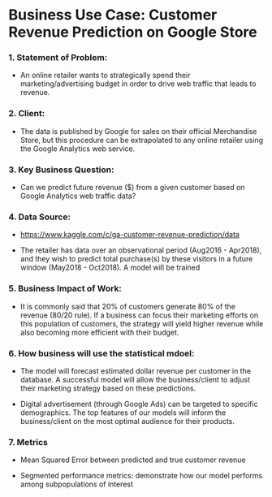 # Business Use Case: Customer Revenue Prediction on Google Store

### 1. Statement of Problem:

- An online retailer wants to strategically spend their marketing/advertising budget in order to drive web traffic that leads to revenue. 

### 2. Client: 

- The data is published by Google for sales on their official Merchandise Store, but this procedure can be extrapolated to any online retailer using the Google Analytics web service.

### 3. Key Business Question:

- Can we predict future revenue ($) from a given customer based on Google Analytics web traffic data? 

### 4. Data Source:

- https://www.kaggle.com/c/ga-customer-revenue-prediction/data

- The retailer has data over an observational period (Aug2016 - Apr2018), and they wish to predict total purchase(s) by these visitors in a future window (May2018 - Oct2018). A model will be trained 

### 5. Business Impact of Work:

- It is commonly said that 20% of customers generate 80% of the revenue (80/20 rule). If a business can focus their marketing efforts on this population of customers, the strategy will yield higher revenue while also becoming more efficient with their budget.

### 6. How business will use the statistical mdoel:

- The model will forecast estimated dollar revenue per customer in the database. A successful model will allow the business/client to adjust their marketing strategy based on these predictions.

- Digital advertisement (through Google Ads) can be targeted to specific demographics. The top features of our models will inform the business/client on the most optimal audience for their products.

### 7. Metrics 

- Mean Squared Error between predicted and true customer revenue

- Segmented performance metrics: demonstrate how our model performs among subpopulations of interest




